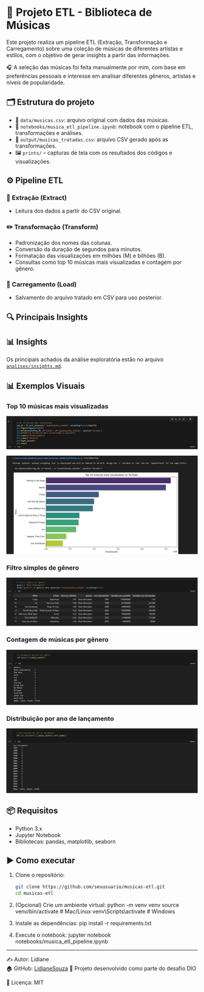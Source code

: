 # 🎵 Projeto ETL - Biblioteca de Músicas

Este projeto realiza um pipeline ETL (Extração, Transformação e Carregamento) sobre uma coleção de músicas de diferentes artistas e estilos, com o objetivo de gerar insights a partir das informações.

🎧 A seleção das músicas foi feita manualmente por mim, com base em preferências pessoais e interesse em analisar diferentes gêneros, artistas e níveis de popularidade.

## 🗂️ Estrutura do projeto

- 📁 `data/musicas.csv`: arquivo original com dados das músicas.
- 📓 `notebooks/musica_etl_pipeline.ipynb`: notebook com o pipeline ETL, transformações e análises.
- 📄 `output/musicas_tratadas.csv`: arquivo CSV gerado após as transformações.
- 🖼️ `prints/` – capturas de tela com os resultados dos códigos e visualizações.
  
## ⚙️ Pipeline ETL

### 📂 Extração (Extract)
- Leitura dos dados a partir do CSV original.

### ✏️ Transformação (Transform)
- Padronização dos nomes das colunas.
- Conversão da duração de segundos para minutos.
- Formatação das visualizações em milhões (M) e bilhões (B).
- Consultas como top 10 músicas mais visualizadas e contagem por gênero.

### 🔄 Carregamento (Load)
- Salvamento do arquivo tratado em CSV para uso posterior.

## 🔍 Principais Insights

## 📊 Insights

Os principais achados da análise exploratória estão no arquivo [`analises/insights.md`](analises/insights.md).

## 📊 Exemplos Visuais

### Top 10 músicas mais visualizadas
![Top 10 músicas mais visualizadas - Código](prints/top_10_visualizacoes_1.png)

![Top 10 músicas mais visualizadas - Gráfico](prints/top_10_visualizacoes_2.png)

### Filtro simples de gênero
![Distribuição por gênero](prints/filtro_genero.png)

### Contagem de músicas por gênero
![Contagem por gênero](prints/contagem_genero.png)

### Distribuição por ano de lançamento
![Distribuição ano de lançamento](prints/distribuicao_ano_lancamento.png)

## 📦 Requisitos

- Python 3.x
- Jupyter Notebook
- Bibliotecas: pandas, matplotlib, seaborn

## ▶️ Como executar

1. Clone o repositório:
   ```bash
   git clone https://github.com/seuusuario/musicas-etl.git
   cd musicas-etl

2. (Opcional) Crie um ambiente virtual:
python -m venv venv
source venv/bin/activate  # Mac/Linux
venv\Scripts\activate     # Windows

3. Instale as dependências:
pip install -r requirements.txt

4. Execute o notebook:
jupyter notebook notebooks/musica_etl_pipeline.ipynb

---
✍️ Autor: Lidiane  
🏠 GitHub: [LidianeSouza](https://github.com/LidianeSouza)
📅 Projeto desenvolvido como parte do desafio DIO

📄 Licença: MIT


